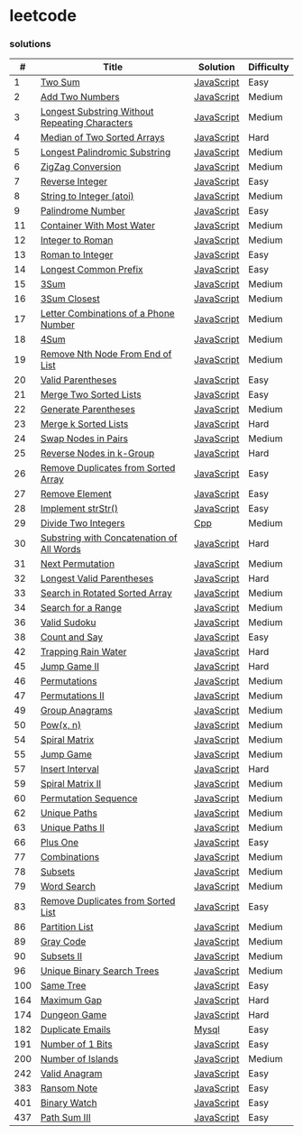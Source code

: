 # leetcode

### solutions

| # | Title | Solution | Difficulty |
|---| ----- | -------- | ---------- |
|1|[Two Sum](https://leetcode.com/problems/two-sum/description/) | [JavaScript](./solutions/javascript/TwoSum/TwoSum.js)|Easy|
|2|[Add Two Numbers](https://leetcode.com/problems/add-two-numbers/description/) | [JavaScript](./solutions/javascript/AddTwoNumbers/AddTwoNumbers.js)|Medium|
|3|[Longest Substring Without Repeating Characters](https://leetcode.com/problems/longest-substring-without-repeating-characters/description/) | [JavaScript](./solutions/javascript/LongestSubstringWithoutRepeatingCharacters/LongestSubstringWithoutRepeatingCharacters.js)|Medium|
|4|[Median of Two Sorted Arrays](https://leetcode.com/problems/median-of-two-sorted-arrays/description/) | [JavaScript](./solutions/javascript/MedianofTwoSortedArrays/MedianofTwoSortedArrays.js)|Hard|
|5|[Longest Palindromic Substring](https://leetcode.com/problems/longest-palindromic-substring/description/) | [JavaScript](./solutions/javascript/LongestPalindromicSubstring/LongestPalindromicSubstring.js)|Medium|
|6|[ZigZag Conversion](https://leetcode.com/problems/zigzag-conversion/description/) | [JavaScript](./solutions/javascript/ZigZagConversion/ZigZagConversion.js)|Medium|
|7|[Reverse Integer](https://leetcode.com/problems/reverse-integer/description/) | [JavaScript](./solutions/javascript/ReverseInteger/ReverseInteger.js)|Easy|
|8|[String to Integer (atoi)](https://leetcode.com/problems/string-to-integer-atoi/description/) | [JavaScript](./solutions/javascript/StringtoInteger_atoi/StringtoInteger_atoi.js)|Medium|
|9|[Palindrome Number](https://leetcode.com/problems/palindrome-number/description/) | [JavaScript](./solutions/javascript/PalindromeNumber/PalindromeNumber.js)|Easy|
|11|[Container With Most Water](https://leetcode.com/problems/container-with-most-water/description/) | [JavaScript](./solutions/javascript/ContainerWithMostWater/ContainerWithMostWater.js)|Medium|
|12|[Integer to Roman](https://leetcode.com/problems/integer-to-roman/description/) | [JavaScript](./solutions/javascript/IntegertoRoman/IntegertoRoman.js)|Medium|
|13|[Roman to Integer](https://leetcode.com/problems/roman-to-integer/description/) | [JavaScript](./solutions/javascript/RomantoInteger/RomantoInteger.js)|Easy|
|14|[Longest Common Prefix](https://leetcode.com/problems/longest-common-prefix/description/) | [JavaScript](./solutions/javascript/LongestCommonPrefix/LongestCommonPrefix.js)|Easy|
|15|[3Sum](https://leetcode.com/problems/3sum/description/) | [JavaScript](./solutions/javascript/3Sum/3Sum.js)|Medium|
|16|[3Sum Closest](https://leetcode.com/problems/3sum-closest/description/) | [JavaScript](./solutions/javascript/3SumClosest/3SumClosest.js)|Medium|
|17|[Letter Combinations of a Phone Number](https://leetcode.com/problems/letter-combinations-of-a-phone-number/description/) | [JavaScript](./solutions/javascript/LetterCombinationsofaPhoneNumber/LetterCombinationsofaPhoneNumber.js)|Medium|
|18|[4Sum](https://leetcode.com/problems/4sum/description/) | [JavaScript](./solutions/javascript/4Sum/4Sum.js)|Medium|
|19|[Remove Nth Node From End of List](https://leetcode.com/problems/remove-nth-node-from-end-of-list/description/) | [JavaScript](./solutions/javascript/RemoveNthNodeFromEndofList/RemoveNthNodeFromEndofList.js)|Medium|
|20|[Valid Parentheses](https://leetcode.com/problems/valid-parentheses/description/) | [JavaScript](./solutions/javascript/ValidParentheses/ValidParentheses.js)|Easy|
|21|[Merge Two Sorted Lists](https://leetcode.com/problems/merge-two-sorted-lists/description/) | [JavaScript](./solutions/javascript/MergeTwoSortedLists/MergeTwoSortedLists.js)|Easy|
|22|[Generate Parentheses](https://leetcode.com/problems/generate-parentheses/description/) | [JavaScript](./solutions/javascript/GenerateParentheses/GenerateParentheses.js)|Medium|
|23|[Merge k Sorted Lists](https://leetcode.com/problems/merge-k-sorted-lists/description/) | [JavaScript](./solutions/javascript/MergekSortedLists/MergekSortedLists.js)|Hard|
|24|[Swap Nodes in Pairs](https://leetcode.com/problems/swap-nodes-in-pairs/description/) | [JavaScript](./solutions/javascript/SwapNodesinPairs/SwapNodesinPairs.js)|Medium|
|25|[Reverse Nodes in k-Group](https://leetcode.com/reverse-nodes-in-k-group/description/) | [JavaScript](./solutions/javascript/ReverseNodesink-Group/ReverseNodesink-Group.js)|Hard|
|26|[Remove Duplicates from Sorted Array](https://leetcode.com/remove-duplicates-from-sorted-array/description/) | [JavaScript](./solutions/javascript/RemoveDuplicatesfromSortedArray/RemoveDuplicatesfromSortedArray.js)|Easy|
|27|[Remove Element](https://leetcode.com/remove-element/description/) | [JavaScript](./solutions/javascript/RemoveElement/RemoveElement.js)|Easy|
|28|[Implement strStr()](https://leetcode.com/implement-strstr/description/) | [JavaScript](./solutions/javascript/ImplementstrStr/ImplementstrStr.js)|Easy|
|29|[Divide Two Integers](https://leetcode.com/divide-two-integers/description/) | [Cpp](./solutions/cpp/DivideTwoIntegers/DivideTwoIntegers.cpp)|Medium|
|30|[Substring with Concatenation of All Words](https://leetcode.com/substring-with-concatenation-of-all-words/description/) | [JavaScript](./solutions/cpp/SubstringwithConcatenationofAllWords/SubstringwithConcatenationofAllWords.js)|Hard|
|31|[Next Permutation](https://leetcode.com/next-permutation/description/) | [JavaScript](./solutions/cpp/NextPermutation/NextPermutation.js)|Medium|
|32|[Longest Valid Parentheses](https://leetcode.com/problems/longest-valid-parentheses/description/) | [JavaScript](./solutions/javascript/LongestValidParentheses/LongestValidParentheses.js)|Hard|
|33|[Search in Rotated Sorted Array](https://leetcode.com/problems/search-in-rotated-sorted-array/description/) | [JavaScript](./solutions/javascript/SearchinRotatedSortedArray/SearchinRotatedSortedArray.js)|Medium|
|34|[Search for a Range](https://leetcode.com/problems/search-for-a-range/description/) | [JavaScript](./solutions/javascript/SearchforaRange/SearchforaRange.js)|Medium|
|36|[Valid Sudoku](https://leetcode.com/problems/valid-sudoku/description/) | [JavaScript](./solutions/javascript/ValidSudoku/ValidSudoku.js)|Medium|
|38|[Count and Say](https://leetcode.com/problems/count-and-say/description/) | [JavaScript](./solutions/javascript/CountandSay/CountandSay.js)|Easy|
|42|[Trapping Rain Water](https://leetcode.com/problems/trapping-rain-water/description/) | [JavaScript](./solutions/javascript/TrappingRainWater/TrappingRainWater.js)|Hard|
|45|[Jump Game II](https://leetcode.com/problems/jump-game-ii/description/) | [JavaScript](./solutions/javascript/JumpGameII/JumpGameII.js)|Hard|
|46|[Permutations](https://leetcode.com/problems/permutations/description/) | [JavaScript](./solutions/javascript/Permutations/Permutations.js)|Medium|
|47|[Permutations II](https://leetcode.com/problems/permutations-ii/description/) | [JavaScript](./solutions/javascript/PermutationsII/PermutationsII.js)|Medium|
|49|[Group Anagrams](https://leetcode.com/problems/group-anagrams/description/) | [JavaScript](./solutions/javascript/GroupAnagrams/GroupAnagrams.js)|Medium|
|50|[Pow(x, n)](https://leetcode.com/problems/powx-n/description/) | [JavaScript](./solutions/javascript/Powxn/Powxn.js)|Medium|
|54|[Spiral Matrix](https://leetcode.com/problems/spiral-matrix/description/) | [JavaScript](./solutions/javascript/SpiralMatrix/SpiralMatrix.js)|Medium|
|55|[Jump Game](https://leetcode.com/problems/jump-game/description/) | [JavaScript](./solutions/javascript/JumpGame/JumpGame.js)|Medium|
|57|[Insert Interval](https://leetcode.com/problems/insert-interval/description/) | [JavaScript](./solutions/javascript/InsertInterval/InsertInterval.js)|Hard|
|59|[Spiral Matrix II](https://leetcode.com/problems/spiral-matrix-ii/description/) | [JavaScript](./solutions/javascript/SpiralMatrixII/SpiralMatrixII.js)|Medium|
|60|[Permutation Sequence](https://leetcode.com/problems/permutation-sequence/description/) | [JavaScript](./solutions/javascript/PermutationSequence/PermutationSequence.js)|Medium|
|62|[Unique Paths](https://leetcode.com/problems/unique-paths/description/) | [JavaScript](./solutions/javascript/UniquePaths/UniquePaths.js)|Medium|
|63|[Unique Paths II](https://leetcode.com/problems/unique-paths-ii/description/) | [JavaScript](./solutions/javascript/UniquePathsII/UniquePathsII.js)|Medium|
|66|[Plus One](https://leetcode.com/problems/plus-one/description/) | [JavaScript](./solutions/javascript/PlusOne/PlusOne.js)|Easy|
|77|[Combinations](https://leetcode.com/problems/combinations/description/) | [JavaScript](./solutions/javascript/Combinations/Combinations.js)|Medium|
|78|[Subsets](https://leetcode.com/problems/subsets/description/) | [JavaScript](./solutions/javascript/Subsets/Subsets.js)|Medium|
|79|[Word Search](https://leetcode.com/problems/word-search/description/) | [JavaScript](./solutions/javascript/WordSearch/WordSearch.js)|Medium|
|83|[Remove Duplicates from Sorted List](https://leetcode.com/problems/remove-duplicates-from-sorted-list/description/) | [JavaScript](./solutions/javascript/RemoveDuplicatesfromSortedList/RemoveDuplicatesfromSortedList.js)|Easy|
|86|[Partition List](https://leetcode.com/problems/partition-list/description/) | [JavaScript](./solutions/javascript/PartitionList/PartitionList.js)|Medium|
|89|[Gray Code](https://leetcode.com/problems/gray-code/description/) | [JavaScript](./solutions/javascript/GrayCode/GrayCode.js)|Medium|
|90|[Subsets II](https://leetcode.com/problems/subsets-ii/description/) | [JavaScript](./solutions/javascript/SubsetsII/SubsetsII.js)|Medium|
|96|[Unique Binary Search Trees](https://leetcode.com/problems/unique-binary-search-trees/description/) | [JavaScript](./solutions/javascript/UniqueBinarySearchTrees/UniqueBinarySearchTrees.js)|Medium|
|100|[Same Tree](https://leetcode.com/problems/same-tree/description/) | [JavaScript](./solutions/javascript/SameTree/SameTree.js)|Easy|
|164|[Maximum Gap](https://leetcode.com/problems/maximum-gap/description/) | [JavaScript](./solutions/javascript/MaximumGap/MaximumGap.js)|Hard|
|174|[Dungeon Game](https://leetcode.com/problems/dungeon-game/description/) | [JavaScript](./solutions/javascript/DungeonGame/DungeonGame.js)|Hard|
|182|[Duplicate Emails](https://leetcode.com/problems/duplicate-emails/description/) | [Mysql](./solutions/mysql/DuplicateEmails/DuplicateEmails.sql)|Easy|
|191|[Number of 1 Bits](https://leetcode.com/problems/number-of-1-bits/description/) | [JavaScript](./solutions/javascript/Numberof1Bits/Numberof1Bits.js)|Easy|
|200|[Number of Islands](https://leetcode.com/problems/number-of-islands/description/) | [JavaScript](./solutions/javascript/NumberofIslands/NumberofIslands.js)|Medium|
|242|[Valid Anagram](https://leetcode.com/problems/valid-anagram/description/) | [JavaScript](./solutions/javascript/ValidAnagram/ValidAnagram.js)|Easy|
|383|[Ransom Note](https://leetcode.com/problems/ransom-note/description/) | [JavaScript](./solutions/javascript/RansomNote/RansomNote.js)|Easy|
|401|[Binary Watch](https://leetcode.com/problems/binary-watch/description/) | [JavaScript](./solutions/javascript/BinaryWatch/BinaryWatch.js)|Easy|
|437|[Path Sum III](https://leetcode.com/problems/path-sum-iii/description/) | [JavaScript](./solutions/javascript/PathSumIII/PathSumIII.js)|Easy|
